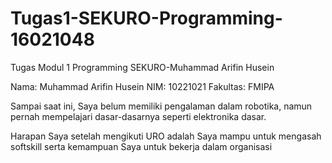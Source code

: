# Tugas1-SEKURO-Programming-16021048
Tugas Modul 1 Programming SEKURO-Muhammad Arifin Husein

Nama: Muhammad Arifin Husein
NIM: 10221021
Fakultas: FMIPA

Sampai saat ini, Saya belum memiliki pengalaman dalam robotika, namun pernah mempelajari dasar-dasarnya seperti elektronika dasar.

Harapan Saya setelah mengikuti URO adalah Saya mampu untuk mengasah softskill serta kemampuan Saya untuk bekerja dalam organisasi

